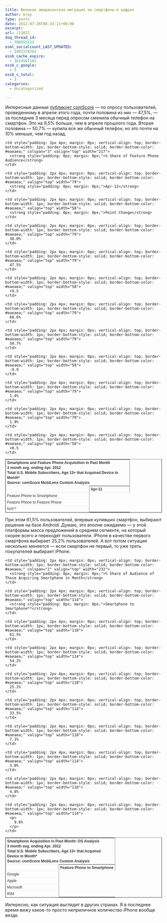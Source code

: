 ```yaml
---
title: Великая американская миграция на смартфоны в цифрах
author: Gray
type: posts
date: 2012-07-26T08:33:11+00:00
excerpt:
url: /11022
dsq_thread_id:
  - 780555123
esml_socialcount_LAST_UPDATED:
  - 1497278763
essb_cache_expire:
  - 1614561161
essb_c_google:
  - 3
essb_c_total:
  - 3
categories:
  - Uncategorized

---
```








Интересные данные [публикует comScore][1] — по опросу пользователей, проведенному в апреле этого года, почти половина из них — 47,5%, — за последние 3 месяца перед опросом сменила обычный телефон на смартфон. Это на 9,5% больше, чем в апреле прошлого года. Вторая половина — 50,7% — купила все же обычный телефон, но это почти на 10% меньше, чем год назад.

<table class="renderedtable" style="padding: 0px; margin: 0px 0px 1em; color: #333333; font-family: Arial, Tahoma, Verdana, Helvetica, sans-serif; font-size: 12px; line-height: 16px;" width="292" border="1" cellspacing="0" cellpadding="2">
  <tr style="padding: 0px; margin: 0px;">
    <td style="padding: 2px 4px; margin: 0px; vertical-align: top; border-bottom-width: 1px; border-bottom-style: solid; border-bottom-color: #eaeaea;" colspan="4" valign="top" width="390">
      <strong style="padding: 0px; margin: 0px;">Smartphone and Feature Phone Acquisition in Past Month</strong><br style="padding: 0px; margin: 0px;" /><strong style="padding: 0px; margin: 0px;">3 month avg. ending Apr. 2012 </strong><br style="padding: 0px; margin: 0px;" /><strong style="padding: 0px; margin: 0px;">Total U.S. Mobile Subscribers, Age 13+ that Acquired Device in Month*</strong><br style="padding: 0px; margin: 0px;" /><strong style="padding: 0px; margin: 0px;">Source: comScore MobiLens Custom Analysis</strong>
    </td>
  </tr>
  
  <tr class="bglight" style="padding: 0px; margin: 0px;">
    <td style="padding: 2px 4px; margin: 0px; vertical-align: top; border-bottom-width: 1px; border-bottom-style: solid; border-bottom-color: #eaeaea;" rowspan="2" valign="top" width="173">
       
    </td>
    
    <td style="padding: 2px 4px; margin: 0px; vertical-align: top; border-bottom-width: 1px; border-bottom-style: solid; border-bottom-color: #eaeaea;" colspan="3" valign="top" width="217">
      <strong style="padding: 0px; margin: 0px;">% Share of Feature Phone Audience</strong>
    </td>
  </tr>
  
  <tr class="bgdark" style="padding: 0px; margin: 0px;">
    <td style="padding: 2px 4px; margin: 0px; vertical-align: top; border-bottom-width: 1px; border-bottom-style: solid; border-bottom-color: #eaeaea;" valign="top" width="79">
      <strong style="padding: 0px; margin: 0px;">Apr-11</strong>
    </td>
    
    <td style="padding: 2px 4px; margin: 0px; vertical-align: top; border-bottom-width: 1px; border-bottom-style: solid; border-bottom-color: #eaeaea;" valign="top" width="79">
      <strong style="padding: 0px; margin: 0px;">Apr-12</strong>
    </td>
    
    <td style="padding: 2px 4px; margin: 0px; vertical-align: top; border-bottom-width: 1px; border-bottom-style: solid; border-bottom-color: #eaeaea;" valign="top" width="58">
      <strong style="padding: 0px; margin: 0px;">Point Change</strong>
    </td>
  </tr>
  
  <tr class="bglight" style="padding: 0px; margin: 0px;">
    <td style="padding: 2px 4px; margin: 0px; vertical-align: top; border-bottom-width: 1px; border-bottom-style: solid; border-bottom-color: #eaeaea;" valign="top" width="173">
      Feature Phone to Smartphone
    </td>
    
    <td style="padding: 2px 4px; margin: 0px; vertical-align: top; border-bottom-width: 1px; border-bottom-style: solid; border-bottom-color: #eaeaea;" valign="top" width="79">
      38.0%
    </td>
    
    <td style="padding: 2px 4px; margin: 0px; vertical-align: top; border-bottom-width: 1px; border-bottom-style: solid; border-bottom-color: #eaeaea;" valign="top" width="79">
      47.5%
    </td>
    
    <td style="padding: 2px 4px; margin: 0px; vertical-align: top; border-bottom-width: 1px; border-bottom-style: solid; border-bottom-color: #eaeaea;" valign="top" width="58">
      +9.5
    </td>
  </tr>
  
  <tr class="bgdark" style="padding: 0px; margin: 0px;">
    <td style="padding: 2px 4px; margin: 0px; vertical-align: top; border-bottom-width: 1px; border-bottom-style: solid; border-bottom-color: #eaeaea;" valign="top" width="173">
      Feature Phone to Feature Phone
    </td>
    
    <td style="padding: 2px 4px; margin: 0px; vertical-align: top; border-bottom-width: 1px; border-bottom-style: solid; border-bottom-color: #eaeaea;" valign="top" width="79">
      60.6%
    </td>
    
    <td style="padding: 2px 4px; margin: 0px; vertical-align: top; border-bottom-width: 1px; border-bottom-style: solid; border-bottom-color: #eaeaea;" valign="top" width="79">
      50.7%
    </td>
    
    <td style="padding: 2px 4px; margin: 0px; vertical-align: top; border-bottom-width: 1px; border-bottom-style: solid; border-bottom-color: #eaeaea;" valign="top" width="58">
      -9.9
    </td>
  </tr>
  
  <tr class="bglight" style="padding: 0px; margin: 0px;">
    <td style="padding: 2px 4px; margin: 0px; vertical-align: top; border-bottom-width: 1px; border-bottom-style: solid; border-bottom-color: #eaeaea;" valign="top" width="173">
      N/A**
    </td>
    
    <td style="padding: 2px 4px; margin: 0px; vertical-align: top; border-bottom-width: 1px; border-bottom-style: solid; border-bottom-color: #eaeaea;" valign="top" width="79">
      1.4%
    </td>
    
    <td style="padding: 2px 4px; margin: 0px; vertical-align: top; border-bottom-width: 1px; border-bottom-style: solid; border-bottom-color: #eaeaea;" valign="top" width="79">
      1.9%
    </td>
    
    <td style="padding: 2px 4px; margin: 0px; vertical-align: top; border-bottom-width: 1px; border-bottom-style: solid; border-bottom-color: #eaeaea;" valign="top" width="58">
      +0.5
    </td>
  </tr>
</table>

При этом 61,5% пользователей, впервые купивших смартфон, выбирают решение на базе Android. Думаю, это вполне ожидаемо — у этой платформы масса предложений в среднем сегменте, на который скорее всего и переходят пользователи. iPhone в качестве первого смартфона выбирает 25,2% пользователей. А вот потом ситуация несколько меняется — если смартфон не первый, то уже треть покупателей выбирает iPhone.

<table class="renderedtable" style="padding: 0px; margin: 0px 0px 1em; color: #333333; font-family: Arial, Tahoma, Verdana, Helvetica, sans-serif; font-size: 12px; line-height: 16px;" width="257" border="1" cellspacing="0" cellpadding="2">
  <tr style="padding: 0px; margin: 0px;">
    <td style="padding: 2px 4px; margin: 0px; vertical-align: top; border-bottom-width: 1px; border-bottom-style: solid; border-bottom-color: #eaeaea;" colspan="3" valign="top" width="343">
      <strong style="padding: 0px; margin: 0px;">Smartphone Acquisition in Past Month: OS Analysis</strong><br style="padding: 0px; margin: 0px;" /><strong style="padding: 0px; margin: 0px;">3 month avg. ending Apr. 2012 </strong><br style="padding: 0px; margin: 0px;" /><strong style="padding: 0px; margin: 0px;">Total U.S. Mobile Subscribers, Age 13+ that Acquired Device in Month*</strong><br style="padding: 0px; margin: 0px;" /><strong style="padding: 0px; margin: 0px;">Source: comScore MobiLens Custom Analysis</strong>
    </td>
  </tr>
  
  <tr class="bglight" style="padding: 0px; margin: 0px;">
    <td style="padding: 2px 4px; margin: 0px; vertical-align: top; border-bottom-width: 1px; border-bottom-style: solid; border-bottom-color: #eaeaea;" rowspan="2" valign="top" width="111">
       
    </td>
    
    <td style="padding: 2px 4px; margin: 0px; vertical-align: top; border-bottom-width: 1px; border-bottom-style: solid; border-bottom-color: #eaeaea;" colspan="2" valign="top" width="232">
      <strong style="padding: 0px; margin: 0px;">% Share of Audience of Those Acquiring Smartphone in Month</strong>
    </td>
  </tr>
  
  <tr class="bgdark" style="padding: 0px; margin: 0px;">
    <td style="padding: 2px 4px; margin: 0px; vertical-align: top; border-bottom-width: 1px; border-bottom-style: solid; border-bottom-color: #eaeaea;" valign="top" width="118">
      <strong style="padding: 0px; margin: 0px;">Feature Phone to Smartphone</strong>
    </td>
    
    <td style="padding: 2px 4px; margin: 0px; vertical-align: top; border-bottom-width: 1px; border-bottom-style: solid; border-bottom-color: #eaeaea;" valign="top" width="114">
      <strong style="padding: 0px; margin: 0px;">Smartphone to Smartphone**</strong>
    </td>
  </tr>
  
  <tr class="bglight" style="padding: 0px; margin: 0px;">
    <td style="padding: 2px 4px; margin: 0px; vertical-align: top; border-bottom-width: 1px; border-bottom-style: solid; border-bottom-color: #eaeaea;" valign="top" width="111">
      Google
    </td>
    
    <td style="padding: 2px 4px; margin: 0px; vertical-align: top; border-bottom-width: 1px; border-bottom-style: solid; border-bottom-color: #eaeaea;" valign="top" width="118">
      61.5%
    </td>
    
    <td style="padding: 2px 4px; margin: 0px; vertical-align: top; border-bottom-width: 1px; border-bottom-style: solid; border-bottom-color: #eaeaea;" valign="top" width="114">
      54.2%
    </td>
  </tr>
  
  <tr class="bgdark" style="padding: 0px; margin: 0px;">
    <td style="padding: 2px 4px; margin: 0px; vertical-align: top; border-bottom-width: 1px; border-bottom-style: solid; border-bottom-color: #eaeaea;" valign="top" width="111">
      Apple
    </td>
    
    <td style="padding: 2px 4px; margin: 0px; vertical-align: top; border-bottom-width: 1px; border-bottom-style: solid; border-bottom-color: #eaeaea;" valign="top" width="118">
      25.2%
    </td>
    
    <td style="padding: 2px 4px; margin: 0px; vertical-align: top; border-bottom-width: 1px; border-bottom-style: solid; border-bottom-color: #eaeaea;" valign="top" width="114">
      33.5%
    </td>
  </tr>
  
  <tr class="bglight" style="padding: 0px; margin: 0px;">
    <td style="padding: 2px 4px; margin: 0px; vertical-align: top; border-bottom-width: 1px; border-bottom-style: solid; border-bottom-color: #eaeaea;" valign="top" width="111">
      Microsoft
    </td>
    
    <td style="padding: 2px 4px; margin: 0px; vertical-align: top; border-bottom-width: 1px; border-bottom-style: solid; border-bottom-color: #eaeaea;" valign="top" width="118">
      7.1%
    </td>
    
    <td style="padding: 2px 4px; margin: 0px; vertical-align: top; border-bottom-width: 1px; border-bottom-style: solid; border-bottom-color: #eaeaea;" valign="top" width="114">
      3.0%
    </td>
  </tr>
  
  <tr class="bgdark" style="padding: 0px; margin: 0px;">
    <td style="padding: 2px 4px; margin: 0px; vertical-align: top; border-bottom-width: 1px; border-bottom-style: solid; border-bottom-color: #eaeaea;" valign="top" width="111">
      RIM
    </td>
    
    <td style="padding: 2px 4px; margin: 0px; vertical-align: top; border-bottom-width: 1px; border-bottom-style: solid; border-bottom-color: #eaeaea;" valign="top" width="118">
      4.8%
    </td>
    
    <td style="padding: 2px 4px; margin: 0px; vertical-align: top; border-bottom-width: 1px; border-bottom-style: solid; border-bottom-color: #eaeaea;" valign="top" width="114">
      <p>
        9.6%
      </p>
    </td>
  </tr>
</table>

Интересно, как ситуация выглядит в других странах. Я в последнее время вижу какое-то просто неприличное количество iPhone вообще везде. 

 [1]: http://www.comscore.com/Press_Events/Press_Releases/2012/7/The_Great_American_Smartphone_Migration